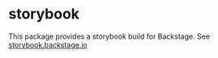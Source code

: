 # storybook

This package provides a storybook build for Backstage. See [storybook.backstage.io](http://storybook.backstage.io)
